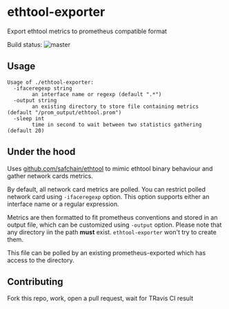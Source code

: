 # ethtool-exporter

Export ethtool metrics to prometheus compatible format


Build status: ![master](https://travis-ci.org/jbfavre/ethtool-exporter.svg?branch=master)

## Usage

```./ethtool-exporter --help
Usage of ./ethtool-exporter:
  -ifaceregexp string
    	an interface name or regexp (default ".*")
  -output string
    	an existing directory to store file containing metrics (default "/prom_output/ethtool.prom")
  -sleep int
    	time in second to wait between two statistics gathering (default 20)
```

## Under the hood

Uses [github.com/safchain/ethtool](https://github.com/safchain/ethtool) to mimic ethtool binary
behaviour and gather network cards metrics.

By default, all network card metrics are polled. You can restrict polled network card using `-ifaceregexp`
option. This option supports either an interface name or a regular expression.

Metrics are then formatted to fit prometheus conventions and stored in an output file, which can be customized
using `-output` option. Please note that any directory iin the path **must** exist.
`ethtool-exporter` won't try to create them.

This file can be polled by an existing prometheus-exported which has access to the directory.

## Contributing

Fork this repo, work, open a pull request, wait for TRavis CI result
